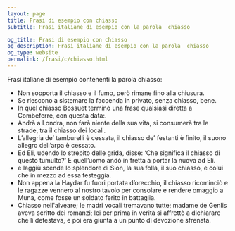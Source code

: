 ```yaml
---
layout: page
title: Frasi di esempio con chiasso 
subtitle: Frasi italiane di esempio con la parola  chiasso

og_title: Frasi di esempio con chiasso 
og_description: Frasi italiane di esempio con la parola  chiasso
og_type: website
permalink: /frasi/c/chiasso.html
---
```


Frasi italiane di esempio contenenti la parola chiasso:


- Non sopporta il chiasso e il fumo, però rimane fino alla chiusura.
- Se riescono a sistemare la faccenda in privato, senza chiasso, bene.
- In quel chiasso Bossuet terminò una frase qualsiasi diretta a Combeferre, con questa data:.
- Andrà a Londra, non farà niente della sua vita, si consumerà tra le strade, tra il chiasso dei locali.
- L’allegria de’ tamburelli è cessata, il chiasso de’ festanti è finito, il suono allegro dell’arpa è cessato.
- Ed Eli, udendo lo strepito delle grida, disse: ‘Che significa il chiasso di questo tumulto?’ E quell’uomo andò in fretta a portar la nuova ad Eli.
- e laggiù scende lo splendore di Sion, la sua folla, il suo chiasso, e colui che in mezzo ad essa festeggia.
- Non appena la Haydar fu fuori portata d’orecchio, il chiasso ricominciò e le ragazze vennero al nostro tavolo per consolare e rendere omaggio a Muna, come fosse un soldato ferito in battaglia.
- Chiasso nell'alveare; le madri vocali tremavano tutte; madame de Genlis aveva scritto dei romanzi; lei per prima in verità si affrettò a dichiarare che li detestava, e poi era giunta a un punto di devozione sfrenata.
